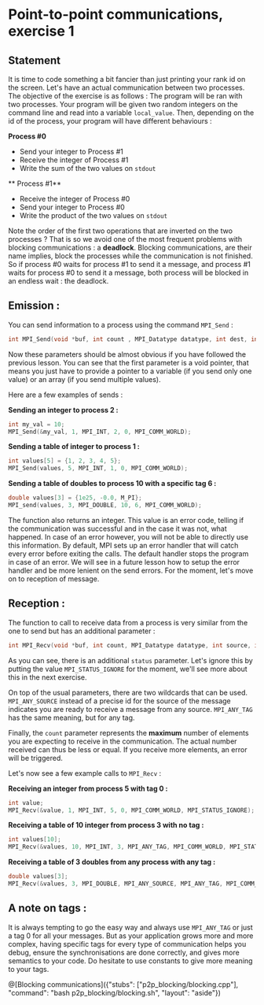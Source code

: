 # Point-to-point communications, exercise 1

## Statement

It is time to code something a bit fancier than just printing your rank id on the screen. Let's have an actual communication between two processes. The objective of the exercise is as follows : The program will be ran with two processes. Your program will be given two random integers on the command line and read into a variable `local_value`. Then, depending on the id of the process, your program will have different behaviours :

**Process #0**

* Send your integer to Process #1
* Receive the integer of Process #1
* Write the sum of the two values on `stdout`

** Process #1**

* Receive the integer of Process #0
* Send your integer to Process #0
* Write the product of the two values on `stdout`

Note the order of the first two operations that are inverted on the two processes ? That is so we avoid one of the most frequent problems with blocking communications : a **deadlock**. Blocking communications, are their name implies, block the processes while the communication is not finished. So if process #0 waits for process #1 to send it a message, and process #1 waits for process #0 to send it a message, both process will be blocked in an endless wait : the deadlock.

## Emission :

You can send information to a process using the command `MPI_Send` :

```cpp
int MPI_Send(void *buf, int count , MPI_Datatype datatype, int dest, int tag, MPI_Comm comm)
```

Now these parameters should be almost obvious if you have followed the previous lesson. You can see that the first parameter is a void pointer, that means you just have to provide a pointer to a variable (if you send only one value) or an array (if you send multiple values).

Here are a few examples of sends :

**Sending an integer to process 2 :**

```cpp
int my_val = 10;
MPI_Send(&my_val, 1, MPI_INT, 2, 0, MPI_COMM_WORLD);
```

**Sending a table of integer to process 1 :**

```cpp
int values[5] = {1, 2, 3, 4, 5};
MPI_Send(values, 5, MPI_INT, 1, 0, MPI_COMM_WORLD);
```

**Sending a table of doubles to process 10 with a specific tag 6 :**

```cpp
double values[3] = {1e25, -0.0, M_PI};
MPI_send(values, 3, MPI_DOUBLE, 10, 6, MPI_COMM_WORLD);
```

The function also returns an integer. This value is an error code, telling if the communication was successful and in the case it was not, what happened. In case of an error however, you will not be able to directly use this information. By default, MPI sets up an error handler that will catch every error before exiting the calls. The default handler stops the program in case of an error. We will see in a future lesson how to setup the error handler and be more lenient on the send errors. For the moment, let's move on to reception of message.

## Reception :

The function to call to receive data from a process is very similar from the one to send but has an additional parameter :

```cpp
int MPI_Recv(void *buf, int count, MPI_Datatype datatype, int source, int tag, MPI_Comm comm, MPI_Status *status);
```

As you can see, there is an additional `status` parameter. Let's ignore this by putting the value `MPI_STATUS_IGNORE` for the moment, we'll see more about this in the next exercise.

On top of the usual parameters, there are two wildcards that can be used. `MPI_ANY_SOURCE` instead of a precise id for the source of the message indicates you are ready to receive a message from any source. `MPI_ANY_TAG` has the same meaning, but for any tag.

Finally, the `count` parameter represents the **maximum** number of elements you are expecting to receive in the communication. The actual number received can thus be less or equal. If you receive more elements, an error will be triggered.

Let's now see a few example calls to `MPI_Recv` :


**Receiving an integer from process 5 with tag 0 :**

```cpp
int value;
MPI_Recv(&value, 1, MPI_INT, 5, 0, MPI_COMM_WORLD, MPI_STATUS_IGNORE);
```

**Receiving a table of 10 integer from process 3 with no tag :**

```cpp
int values[10];
MPI_Recv(&values, 10, MPI_INT, 3, MPI_ANY_TAG, MPI_COMM_WORLD, MPI_STATUS_IGNORE);
```

**Receiving a table of 3 doubles from any process with any tag :**

```cpp
double values[3];
MPI_Recv(&values, 3, MPI_DOUBLE, MPI_ANY_SOURCE, MPI_ANY_TAG, MPI_COMM_WORLD, MPI_STATUS_IGNORE);
```

## A note on tags :

It is always tempting to go the easy way and always use `MPI_ANY_TAG` or just a tag 0 for all your messages. But as your application grows more and more complex, having specific tags for every type of communication helps you debug, ensure the synchronisations are done correctly, and gives more semantics to your code. Do hesitate to use constants to give more meaning to your tags.

@[Blocking communications]({"stubs": ["p2p_blocking/blocking.cpp"], "command": "bash p2p_blocking/blocking.sh", "layout": "aside"})

